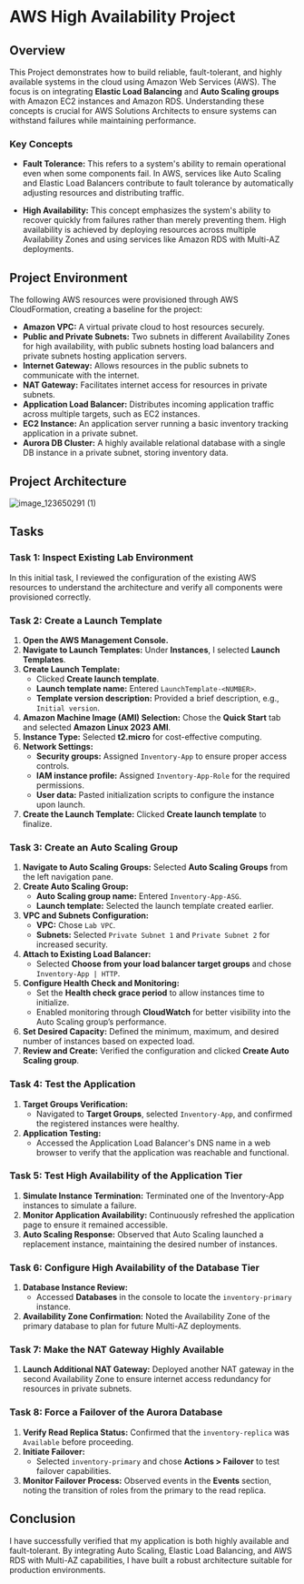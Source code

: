 # AWS High Availability Project

## Overview
This Project demonstrates how to build reliable, fault-tolerant, and highly available systems in the cloud using Amazon Web Services (AWS). The focus is on integrating **Elastic Load Balancing** and **Auto Scaling groups** with Amazon EC2 instances and Amazon RDS. Understanding these concepts is crucial for AWS Solutions Architects to ensure systems can withstand failures while maintaining performance.

### Key Concepts
- **Fault Tolerance:** This refers to a system's ability to remain operational even when some components fail. In AWS, services like Auto Scaling and Elastic Load Balancers contribute to fault tolerance by automatically adjusting resources and distributing traffic.
  
- **High Availability:** This concept emphasizes the system's ability to recover quickly from failures rather than merely preventing them. High availability is achieved by deploying resources across multiple Availability Zones and using services like Amazon RDS with Multi-AZ deployments.

## Project Environment
The following AWS resources were provisioned through AWS CloudFormation, creating a baseline for the project:
- **Amazon VPC:** A virtual private cloud to host resources securely.
- **Public and Private Subnets:** Two subnets in different Availability Zones for high availability, with public subnets hosting load balancers and private subnets hosting application servers.
- **Internet Gateway:** Allows resources in the public subnets to communicate with the internet.
- **NAT Gateway:** Facilitates internet access for resources in private subnets.
- **Application Load Balancer:** Distributes incoming application traffic across multiple targets, such as EC2 instances.
- **EC2 Instance:** An application server running a basic inventory tracking application in a private subnet.
- **Aurora DB Cluster:** A highly available relational database with a single DB instance in a private subnet, storing inventory data.

## Project Architecture
![image_123650291 (1)](https://github.com/user-attachments/assets/196118bb-08bf-4aa2-8189-adce85719dca)

## Tasks

### Task 1: Inspect Existing Lab Environment
In this initial task, I reviewed the configuration of the existing AWS resources to understand the architecture and verify all components were provisioned correctly.

### Task 2: Create a Launch Template
1. **Open the AWS Management Console.**
2. **Navigate to Launch Templates:** Under **Instances**, I selected **Launch Templates**.
3. **Create Launch Template:** 
   - Clicked **Create launch template**.
   - **Launch template name:** Entered `LaunchTemplate-<NUMBER>`.
   - **Template version description:** Provided a brief description, e.g., `Initial version`.
4. **Amazon Machine Image (AMI) Selection:** Chose the **Quick Start** tab and selected **Amazon Linux 2023 AMI**.
5. **Instance Type:** Selected **t2.micro** for cost-effective computing.
6. **Network Settings:** 
   - **Security groups:** Assigned `Inventory-App` to ensure proper access controls.
   - **IAM instance profile:** Assigned `Inventory-App-Role` for the required permissions.
   - **User data:** Pasted initialization scripts to configure the instance upon launch.
7. **Create the Launch Template:** Clicked **Create launch template** to finalize.

### Task 3: Create an Auto Scaling Group
1. **Navigate to Auto Scaling Groups:** Selected **Auto Scaling Groups** from the left navigation pane.
2. **Create Auto Scaling Group:**
   - **Auto Scaling group name:** Entered `Inventory-App-ASG`.
   - **Launch template:** Selected the launch template created earlier.
3. **VPC and Subnets Configuration:**
   - **VPC:** Chose `Lab VPC`.
   - **Subnets:** Selected `Private Subnet 1` and `Private Subnet 2` for increased security.
4. **Attach to Existing Load Balancer:** 
   - Selected **Choose from your load balancer target groups** and chose `Inventory-App | HTTP`.
5. **Configure Health Check and Monitoring:**
   - Set the **Health check grace period** to allow instances time to initialize.
   - Enabled monitoring through **CloudWatch** for better visibility into the Auto Scaling group’s performance.
6. **Set Desired Capacity:** Defined the minimum, maximum, and desired number of instances based on expected load.
7. **Review and Create:** Verified the configuration and clicked **Create Auto Scaling group**.

### Task 4: Test the Application
1. **Target Groups Verification:** 
   - Navigated to **Target Groups**, selected `Inventory-App`, and confirmed the registered instances were healthy.
2. **Application Testing:**
   - Accessed the Application Load Balancer's DNS name in a web browser to verify that the application was reachable and functional.

### Task 5: Test High Availability of the Application Tier
1. **Simulate Instance Termination:** Terminated one of the Inventory-App instances to simulate a failure.
2. **Monitor Application Availability:** Continuously refreshed the application page to ensure it remained accessible.
3. **Auto Scaling Response:** Observed that Auto Scaling launched a replacement instance, maintaining the desired number of instances.

### Task 6: Configure High Availability of the Database Tier
1. **Database Instance Review:** 
   - Accessed **Databases** in the console to locate the `inventory-primary` instance.
2. **Availability Zone Confirmation:** Noted the Availability Zone of the primary database to plan for future Multi-AZ deployments.

### Task 7: Make the NAT Gateway Highly Available
1. **Launch Additional NAT Gateway:** Deployed another NAT gateway in the second Availability Zone to ensure internet access redundancy for resources in private subnets.

### Task 8: Force a Failover of the Aurora Database
1. **Verify Read Replica Status:** Confirmed that the `inventory-replica` was `Available` before proceeding.
2. **Initiate Failover:**
   - Selected `inventory-primary` and chose **Actions > Failover** to test failover capabilities.
3. **Monitor Failover Process:** Observed events in the **Events** section, noting the transition of roles from the primary to the read replica.

## Conclusion
I have successfully verified that my application is both highly available and fault-tolerant. By integrating Auto Scaling, Elastic Load Balancing, and AWS RDS with Multi-AZ capabilities, I have built a robust architecture suitable for production environments.
